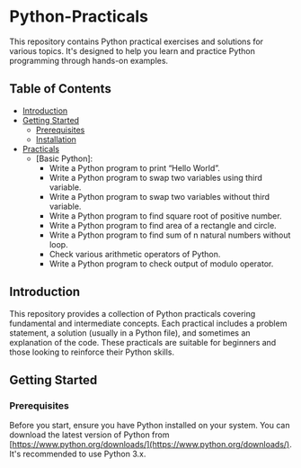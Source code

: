 # Python-Practicals
This repository contains Python practical exercises and solutions for various topics.  It's designed to help you learn and practice Python programming through hands-on examples.

## Table of Contents

* [Introduction](#introduction)
* [Getting Started](#getting-started)
    * [Prerequisites](#prerequisites)
    * [Installation](#installation)
* [Practicals](#practicals)
    * [Basic Python]:
       * Write a Python program to print “Hello World”.
       * Write a Python program to swap two variables using third variable.
       * Write a Python program to swap two variables without third variable.
       * Write a Python program to find square root of positive number.
       * Write a Python program to find area of a rectangle and circle.
       * Write a Python program to find sum of n natural numbers without loop.
       * Check various arithmetic operators of Python.
       * Write a Python program to check output of modulo operator.
         


## Introduction

This repository provides a collection of Python practicals covering fundamental and intermediate concepts. Each practical includes a problem statement, a solution (usually in a Python file), and sometimes an explanation of the code.  These practicals are suitable for beginners and those looking to reinforce their Python skills.

## Getting Started

### Prerequisites

Before you start, ensure you have Python installed on your system. You can download the latest version of Python from [https://www.python.org/downloads/](https://www.python.org/downloads/).  It's recommended to use Python 3.x.
